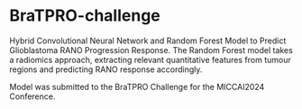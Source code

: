 # BraTPRO-challenge
Hybrid Convolutional Neural Network and Random Forest Model to Predict Glioblastoma RANO Progression Response. The Random Forest model takes a radiomics approach, extracting relevant quantitative features from tumour regions and predicting RANO response accordingly.

Model was submitted to the BraTPRO Challenge for the MICCAI2024 Conference.
